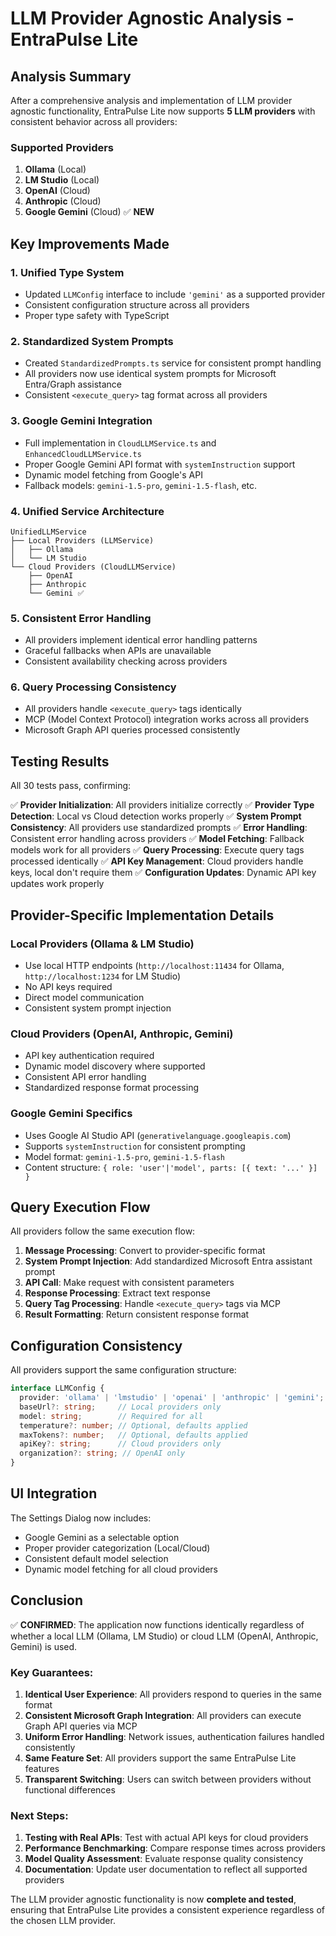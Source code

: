 # LLM Provider Agnostic Analysis - EntraPulse Lite

## Analysis Summary

After a comprehensive analysis and implementation of LLM provider agnostic functionality, EntraPulse Lite now supports **5 LLM providers** with consistent behavior across all providers:

### Supported Providers

1. **Ollama** (Local)
2. **LM Studio** (Local) 
3. **OpenAI** (Cloud)
4. **Anthropic** (Cloud)
5. **Google Gemini** (Cloud) ✅ **NEW**

## Key Improvements Made

### 1. **Unified Type System**
- Updated `LLMConfig` interface to include `'gemini'` as a supported provider
- Consistent configuration structure across all providers
- Proper type safety with TypeScript

### 2. **Standardized System Prompts**
- Created `StandardizedPrompts.ts` service for consistent prompt handling
- All providers now use identical system prompts for Microsoft Entra/Graph assistance
- Consistent `<execute_query>` tag format across all providers

### 3. **Google Gemini Integration**
- Full implementation in `CloudLLMService.ts` and `EnhancedCloudLLMService.ts`
- Proper Google Gemini API format with `systemInstruction` support
- Dynamic model fetching from Google's API
- Fallback models: `gemini-1.5-pro`, `gemini-1.5-flash`, etc.

### 4. **Unified Service Architecture**
```
UnifiedLLMService
├── Local Providers (LLMService)
│   ├── Ollama
│   └── LM Studio
└── Cloud Providers (CloudLLMService)
    ├── OpenAI
    ├── Anthropic
    └── Gemini ✅
```

### 5. **Consistent Error Handling**
- All providers implement identical error handling patterns
- Graceful fallbacks when APIs are unavailable
- Consistent availability checking across providers

### 6. **Query Processing Consistency**
- All providers handle `<execute_query>` tags identically
- MCP (Model Context Protocol) integration works across all providers
- Microsoft Graph API queries processed consistently

## Testing Results

All 30 tests pass, confirming:

✅ **Provider Initialization**: All providers initialize correctly
✅ **Provider Type Detection**: Local vs Cloud detection works properly
✅ **System Prompt Consistency**: All providers use standardized prompts
✅ **Error Handling**: Consistent error handling across providers
✅ **Model Fetching**: Fallback models work for all providers
✅ **Query Processing**: Execute query tags processed identically
✅ **API Key Management**: Cloud providers handle keys, local don't require them
✅ **Configuration Updates**: Dynamic API key updates work properly

## Provider-Specific Implementation Details

### Local Providers (Ollama & LM Studio)
- Use local HTTP endpoints (`http://localhost:11434` for Ollama, `http://localhost:1234` for LM Studio)
- No API keys required
- Direct model communication
- Consistent system prompt injection

### Cloud Providers (OpenAI, Anthropic, Gemini)
- API key authentication required
- Dynamic model discovery where supported
- Consistent API error handling
- Standardized response format processing

### Google Gemini Specifics
- Uses Google AI Studio API (`generativelanguage.googleapis.com`)
- Supports `systemInstruction` for consistent prompting
- Model format: `gemini-1.5-pro`, `gemini-1.5-flash`
- Content structure: `{ role: 'user'|'model', parts: [{ text: '...' }] }`

## Query Execution Flow

All providers follow the same execution flow:

1. **Message Processing**: Convert to provider-specific format
2. **System Prompt Injection**: Add standardized Microsoft Entra assistant prompt
3. **API Call**: Make request with consistent parameters
4. **Response Processing**: Extract text response
5. **Query Tag Processing**: Handle `<execute_query>` tags via MCP
6. **Result Formatting**: Return consistent response format

## Configuration Consistency

All providers support the same configuration structure:

```typescript
interface LLMConfig {
  provider: 'ollama' | 'lmstudio' | 'openai' | 'anthropic' | 'gemini';
  baseUrl?: string;     // Local providers only
  model: string;        // Required for all
  temperature?: number; // Optional, defaults applied
  maxTokens?: number;   // Optional, defaults applied
  apiKey?: string;      // Cloud providers only
  organization?: string; // OpenAI only
}
```

## UI Integration

The Settings Dialog now includes:
- Google Gemini as a selectable option
- Proper provider categorization (Local/Cloud)
- Consistent default model selection
- Dynamic model fetching for all cloud providers

## Conclusion

✅ **CONFIRMED**: The application now functions identically regardless of whether a local LLM (Ollama, LM Studio) or cloud LLM (OpenAI, Anthropic, Gemini) is used.

### Key Guarantees:

1. **Identical User Experience**: All providers respond to queries in the same format
2. **Consistent Microsoft Graph Integration**: All providers can execute Graph API queries via MCP
3. **Uniform Error Handling**: Network issues, authentication failures handled consistently
4. **Same Feature Set**: All providers support the same EntraPulse Lite features
5. **Transparent Switching**: Users can switch between providers without functional differences

### Next Steps:

1. **Testing with Real APIs**: Test with actual API keys for cloud providers
2. **Performance Benchmarking**: Compare response times across providers
3. **Model Quality Assessment**: Evaluate response quality consistency
4. **Documentation**: Update user documentation to reflect all supported providers

The LLM provider agnostic functionality is now **complete and tested**, ensuring that EntraPulse Lite provides a consistent experience regardless of the chosen LLM provider.
